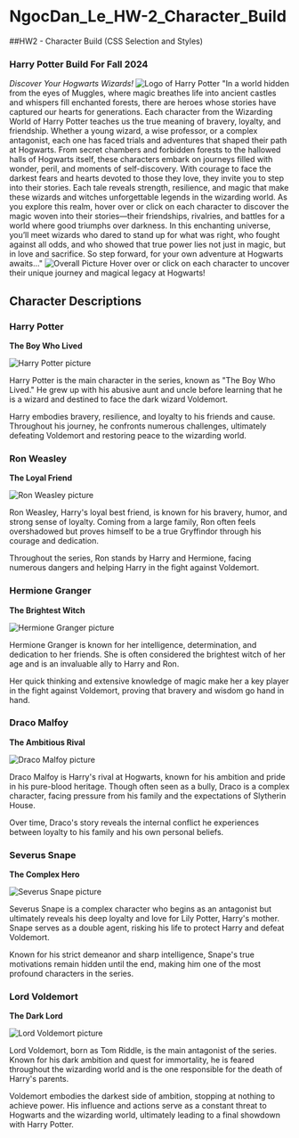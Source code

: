 # NgocDan_Le_HW-2_Character_Build

##HW2 - Character Build (CSS Selection and Styles)

### Harry Potter Build For Fall 2024

_Discover Your Hogwarts Wizards!_
![Logo of Harry Potter](images/logo)
"In a world hidden from the eyes of Muggles, where magic breathes
life into ancient castles and whispers fill enchanted forests, there
are heroes whose stories have captured our hearts for generations.
Each character from the Wizarding World of Harry Potter teaches us
the true meaning of bravery, loyalty, and friendship. Whether a
young wizard, a wise professor, or a complex antagonist, each one
has faced trials and adventures that shaped their path at Hogwarts.
From secret chambers and forbidden forests to the hallowed halls of
Hogwarts itself, these characters embark on journeys filled with
wonder, peril, and moments of self-discovery. With courage to face
the darkest fears and hearts devoted to those they love, they invite
you to step into their stories. Each tale reveals strength,
resilience, and magic that make these wizards and witches
unforgettable legends in the wizarding world. As you explore this
realm, hover over or click on each character to discover the magic
woven into their stories—their friendships, rivalries, and battles
for a world where good triumphs over darkness. In this enchanting
universe, you’ll meet wizards who dared to stand up for what was
right, who fought against all odds, and who showed that true power
lies not just in magic, but in love and sacrifice. So step forward,
for your own adventure at Hogwarts awaits..."
![Overall Picture](images/sprites)
Hover over or click on each character to uncover their unique
journey and magical legacy at Hogwarts!

## Character Descriptions

### Harry Potter

**The Boy Who Lived**

![Harry Potter picture](images/Harry.png)

Harry Potter is the main character in the series, known as "The Boy Who Lived." He grew up with his abusive aunt and uncle before learning that he is a wizard and destined to face the dark wizard Voldemort.

Harry embodies bravery, resilience, and loyalty to his friends and cause. Throughout his journey, he confronts numerous challenges,
ultimately defeating Voldemort and restoring peace to the wizarding world.

### Ron Weasley

**The Loyal Friend**

![Ron Weasley picture](images/Ron.png)

Ron Weasley, Harry's loyal best friend, is known for his bravery, humor, and strong sense of loyalty. Coming from a large family, Ron often feels overshadowed but proves himself to be a true Gryffindor through his courage and dedication.

Throughout the series, Ron stands by Harry and Hermione, facing numerous dangers and helping Harry in the fight against Voldemort.

### Hermione Granger

**The Brightest Witch**

![Hermione Granger picture](images/Hermione.png)

Hermione Granger is known for her intelligence, determination, and dedication to her friends. She is often considered the brightest witch of her age and is an invaluable ally to Harry and Ron.

Her quick thinking and extensive knowledge of magic make her a key player in the fight against Voldemort, proving that bravery and wisdom
go hand in hand.

### Draco Malfoy

**The Ambitious Rival**

![Draco Malfoy picture](images/Draco.png)

Draco Malfoy is Harry's rival at Hogwarts, known for his ambition and pride in his pure-blood heritage. Though often seen as a bully, Draco is a complex character, facing pressure from his family and the expectations of Slytherin House.

Over time, Draco's story reveals the internal conflict he experiences between loyalty to his family and his own personal beliefs.

### Severus Snape

**The Complex Hero**

![Severus Snape picture](images/Snape.png)

Severus Snape is a complex character who begins as an antagonist but ultimately reveals his deep loyalty and love for Lily Potter, Harry's
mother. Snape serves as a double agent, risking his life to protect Harry and defeat Voldemort.

Known for his strict demeanor and sharp intelligence, Snape's true motivations remain hidden until the end, making him one of the most profound characters in the series.

### Lord Voldemort

**The Dark Lord**

![Lord Voldemort picture](images/Voldemort.png)

Lord Voldemort, born as Tom Riddle, is the main antagonist of the series. Known for his dark ambition and quest for immortality, he is feared throughout the wizarding world and is the one responsible for the death of Harry's parents.

Voldemort embodies the darkest side of ambition, stopping at nothing to achieve power. His influence and actions serve as a constant threat to Hogwarts and the wizarding world, ultimately leading to a final showdown with Harry Potter.
